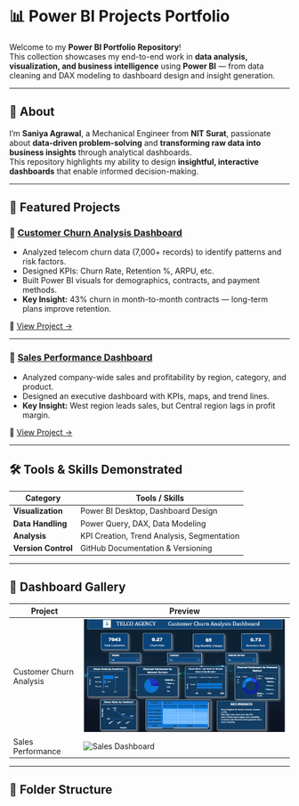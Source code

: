 # 📊 Power BI Projects Portfolio

Welcome to my **Power BI Portfolio Repository**!  
This collection showcases my end-to-end work in **data analysis, visualization, and business intelligence** using **Power BI** — from data cleaning and DAX modeling to dashboard design and insight generation.

---

## 🧠 About
I’m **Saniya Agrawal**, a Mechanical Engineer from **NIT Surat**, passionate about **data-driven problem-solving** and **transforming raw data into business insights** through analytical dashboards.  
This repository highlights my ability to design **insightful, interactive dashboards** that enable informed decision-making.

---

## 🚀 Featured Projects

### 🧩 [Customer Churn Analysis Dashboard](./Customer-Churn-Analysis)
- Analyzed telecom churn data (7,000+ records) to identify patterns and risk factors.  
- Designed KPIs: Churn Rate, Retention %, ARPU, etc.  
- Built Power BI visuals for demographics, contracts, and payment methods.  
- **Key Insight:** 43% churn in month-to-month contracts — long-term plans improve retention.  

📁 [View Project →](https://github.com/SaniyaAg/PowerBI---Portfolio/tree/main/customer%20churn)

---

### 💼 [Sales Performance Dashboard](./Sales-Performance)
- Analyzed company-wide sales and profitability by region, category, and product.  
- Designed an executive dashboard with KPIs, maps, and trend lines.  
- **Key Insight:** West region leads sales, but Central region lags in profit margin.  

📁 [View Project →](https://github.com/SaniyaAg/PowerBI---Portfolio/tree/main/Sales-Performance)

---

## 🛠 Tools & Skills Demonstrated
| Category | Tools / Skills |
|-----------|----------------|
| **Visualization** | Power BI Desktop, Dashboard Design |
| **Data Handling** | Power Query, DAX, Data Modeling |
| **Analysis** | KPI Creation, Trend Analysis, Segmentation |
| **Version Control** | GitHub Documentation & Versioning |

---

## 📸 Dashboard Gallery
| Project | Preview |
|----------|----------|
| Customer Churn Analysis | ![Churn Dashboard](https://github.com/SaniyaAg/PowerBI---Portfolio/blob/9e1ccd685aa954beb094f68227d8ccc5a2a8f407/churn_analysis.png) |
| Sales Performance | ![Sales Dashboard](https://github.com/SaniyaAg/PowerBI---Portfolio/blob/main/sales_dashboard.png) |

---

## 📂 Folder Structure
